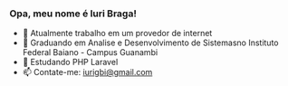 ### Opa, meu nome é Iuri Braga!


- 🔭 Atualmente trabalho em um provedor de internet
- 📖 Graduando em Analise e Desenvolvimento de Sistemasno Instituto Federal Baiano - Campus Guanambi
- 🌱 Estudando PHP Laravel
- 📫 Contate-me: iurigbi@gmail.com
